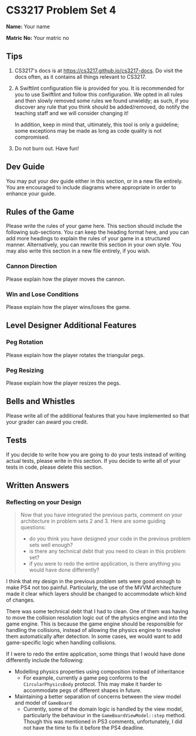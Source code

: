 # CS3217 Problem Set 4

**Name:** Your name

**Matric No:** Your matric no

## Tips
1. CS3217's docs is at https://cs3217.github.io/cs3217-docs. Do visit the docs often, as
   it contains all things relevant to CS3217.
2. A Swiftlint configuration file is provided for you. It is recommended for you
   to use Swiftlint and follow this configuration. We opted in all rules and
   then slowly removed some rules we found unwieldy; as such, if you discover
   any rule that you think should be added/removed, do notify the teaching staff
   and we will consider changing it!

   In addition, keep in mind that, ultimately, this tool is only a guideline;
   some exceptions may be made as long as code quality is not compromised.
3. Do not burn out. Have fun!

## Dev Guide
You may put your dev guide either in this section, or in a new file entirely.
You are encouraged to include diagrams where appropriate in order to enhance
your guide.

## Rules of the Game
Please write the rules of your game here. This section should include the
following sub-sections. You can keep the heading format here, and you can add
more headings to explain the rules of your game in a structured manner.
Alternatively, you can rewrite this section in your own style. You may also
write this section in a new file entirely, if you wish.

### Cannon Direction
Please explain how the player moves the cannon.

### Win and Lose Conditions
Please explain how the player wins/loses the game.

## Level Designer Additional Features

### Peg Rotation
Please explain how the player rotates the triangular pegs.

### Peg Resizing
Please explain how the player resizes the pegs.

## Bells and Whistles
Please write all of the additional features that you have implemented so that
your grader can award you credit.

## Tests
If you decide to write how you are going to do your tests instead of writing
actual tests, please write in this section. If you decide to write all of your
tests in code, please delete this section.

## Written Answers

### Reflecting on your Design
> Now that you have integrated the previous parts, comment on your architecture
> in problem sets 2 and 3. Here are some guiding questions:
> - do you think you have designed your code in the previous problem sets well
>   enough?
> - is there any technical debt that you need to clean in this problem set?
> - if you were to redo the entire application, is there anything you would
>   have done differently?

I think that my design in the previous problem sets were good enough to make PS4
not too painful. Particularly, the use of the MVVM architecture made it clear
which layers should be changed to accommodate which kind of changes.

There was some technical debt that I had to clean. One of them was having to move
the collision resolution logic out of the physics engine and into the game engine.
This is because the game engine should be responsible for handling the collisions,
instead of allowing the physics engine to resolve them automatically after detection.
In some cases, we would want to add game-specific logic when handling collisions.

If I were to redo the entire application, some things that I would have done
differently include the following:
- Modelling physics properties using composition instead of inheritance
  - For example, currently a game peg conforms to the `CircularPhysicsBody`
protocol. This may make it harder to accommodate pegs of different shapes in
future.
- Maintaining a better separation of concerns between the view model and model of 
`GameBoard`
  - Currently, some of the domain logic is handled by the view model, particularly
the behaviour in the `GameBoardViewModel::step` method. Though this was mentioned
in PS3 comments, unfortunately, I did not have the time to fix it before the PS4
deadline.
